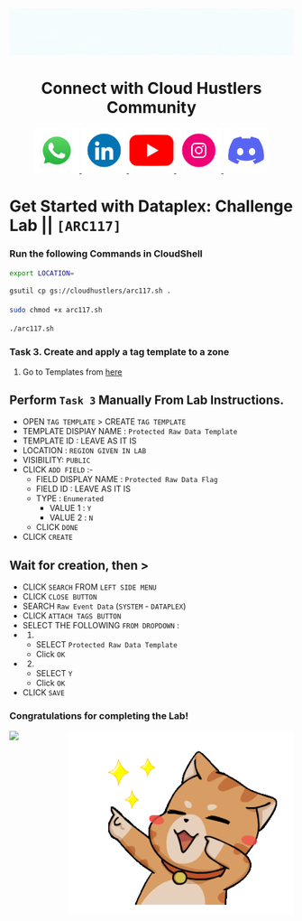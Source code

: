![API Gateway Banner](https://raw.githubusercontent.com/Abhishek-kumar-202063/content/f9a8642976ea21cd234c91239431e41f05264842/gif/12.gif)

<div align="center">

# Connect with Cloud Hustlers Community
</div>

<p align="center">
  <a href="https://whatsapp.cloudhustlers.in" target="_blank">
    <img src="https://raw.githubusercontent.com/Abhishek-kumar-202063/content/f9a8642976ea21cd234c91239431e41f05264842/gif/whatsapp.gif" alt="WhatsApp" width="80">
  </a>
  <a href="https://in.linkedin.com/company/cloud-hustlers" target="_blank">
    <img src="https://raw.githubusercontent.com/Abhishek-kumar-202063/content/f9a8642976ea21cd234c91239431e41f05264842/gif/linkedin%20gif.gif" alt="LinkedIn" width="80">
  </a>
  <a href="https://www.youtube.com/@CloudHustlers" target="_blank">
    <img src="https://raw.githubusercontent.com/Abhishek-kumar-202063/content/f9a8642976ea21cd234c91239431e41f05264842/gif/youtube.png" alt="Youtube" width="80">
  </a>
  <a href="https://instagram.com/cloud_hustlers" target="_blank">
    <img src="https://raw.githubusercontent.com/Abhishek-kumar-202063/content/f9a8642976ea21cd234c91239431e41f05264842/gif/insta.gif" alt="Instagram" width="80">
  </a>
  <a href="https://discord.gg/MdbVq7BJNd" target="_blank">
    <img src="https://raw.githubusercontent.com/Abhishek-kumar-202063/content/f9a8642976ea21cd234c91239431e41f05264842/gif/discord.gif" alt="GitHub" width="80">
  </a>
</p>

# Get Started with Dataplex: Challenge Lab || `[ARC117]`

### Run the following Commands in CloudShell

```bash
export LOCATION=
```

```bash
gsutil cp gs://cloudhustlers/arc117.sh .

sudo chmod +x arc117.sh

./arc117.sh
```

### Task 3. Create and apply a tag template to a zone

1. Go to Templates from [here](https://console.cloud.google.com/dataplex/templates/create)

## Perform `Task 3` Manually From Lab Instructions.
- OPEN `TAG TEMPLATE` > CREATE `TAG TEMPLATE`
- TEMPLATE DISPlAY NAME : `Protected Raw Data Template`
- TEMPLATE ID : LEAVE AS IT IS
- LOCATION : `REGION GIVEN IN LAB`
- VISIBILITY: `PUBLIC`
- CLICK `ADD FIELD` :-
	- FIELD DISPLAY NAME : `Protected Raw Data Flag`
	- FIELD ID : LEAVE AS IT IS
	- TYPE : `Enumerated`
		- VALUE 1 : `Y`
		- VALUE 2 : `N`
    - CLICK `DONE`
- CLICK `CREATE`

## Wait for creation, then >
- CLICK `SEARCH` FROM `LEFT SIDE MENU`
- CLICK `CLOSE BUTTON`
- SEARCH `Raw Event Data` (`SYSTEM` - `DATAPLEX`)
- CLICK `ATTACH TAGS BUTTON`
- SELECT THE FOLLOWING `FROM DROPDOWN` :
- 1.
	- SELECT `Protected Raw Data Template`
    - Click `OK`
- 2.
	- SELECT `Y`
    - Click `OK`
- CLICK `SAVE`

### Congratulations for completing the Lab!

</div>
<img src="https://raw.githubusercontent.com/Abhishek-kumar-202063/content/f9a8642976ea21cd234c91239431e41f05264842/gif/baby.gif" align="right" width="400">

<p align="left">
  <a href="https://youtu.be/8bQOoeeif7A">
    <img src="https://img.youtube.com/vi/8bQOoeeif7A/maxresdefault.jpg" width="500">
  </a>
</p>
